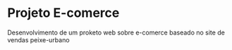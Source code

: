 # Projeto E-comerce

Desenvolvimento de um proketo web sobre e-comerce
baseado no site de vendas peixe-urbano

